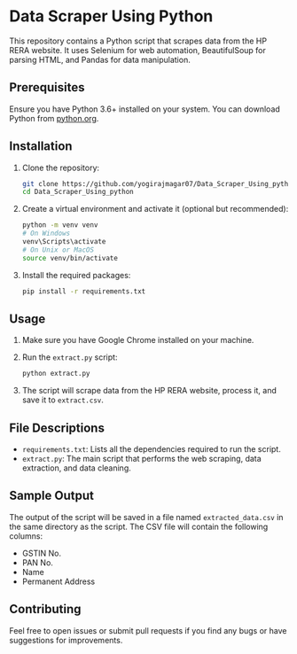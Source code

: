 
# Data Scraper Using Python

This repository contains a Python script that scrapes data from the HP RERA website. It uses Selenium for web automation, BeautifulSoup for parsing HTML, and Pandas for data manipulation.

## Prerequisites

Ensure you have Python 3.6+ installed on your system. You can download Python from [python.org](https://www.python.org/).

## Installation

1. Clone the repository:

    ```sh
    git clone https://github.com/yogirajmagar07/Data_Scraper_Using_python.git
    cd Data_Scraper_Using_python
    ```

2. Create a virtual environment and activate it (optional but recommended):

    ```sh
    python -m venv venv
    # On Windows
    venv\Scripts\activate
    # On Unix or MacOS
    source venv/bin/activate
    ```

3. Install the required packages:

    ```sh
    pip install -r requirements.txt
    ```

## Usage

1. Make sure you have Google Chrome installed on your machine.
2. Run the `extract.py` script:

    ```sh
    python extract.py
    ```

3. The script will scrape data from the HP RERA website, process it, and save it to `extract.csv`.

## File Descriptions

- `requirements.txt`: Lists all the dependencies required to run the script.
- `extract.py`: The main script that performs the web scraping, data extraction, and data cleaning.

## Sample Output

The output of the script will be saved in a file named `extracted_data.csv` in the same directory as the script. The CSV file will contain the following columns:

- GSTIN No.
- PAN No.
- Name
- Permanent Address

## Contributing

Feel free to open issues or submit pull requests if you find any bugs or have suggestions for improvements.

